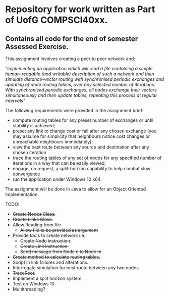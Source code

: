 # Repository for work written as Part of UofG COMPSCI40xx.

## Contains all code for the end of semester Assessed Exercise.

This assignment involves creating a peer to peer network and:

  *"implementing an application which will read a file containing a simple human-readable (and writable) description of such a network and then simulate distance-vector routing with synchronised periodic exchanges and updating of node routing tables, over any selected number of iterations. With synchronised periodic exchanges, all nodes exchange their vectors simultaneously and then update tables, repeating this process at regular intervals"*

  The following requirements were provided in the assignment brief:
* compute routing tables for any preset number of exchanges or until stability is achieved;
* preset any link to change cost or fail after any chosen exchange (you may assume for simplicity that neighbours notice cost changes or unreachable neighbours immediately);
* view the best route between any source and destination after any chosen iteration
* trace the routing tables of any set of nodes for any specified number of iterations in a way that can
be easily viewed;
* engage, on request, a split-horizon capability to help combat slow convergence
* run the application under Windows 10 x64.

The assignment will be done in Java to allow for an Object Oriented Implementation.

TODO:
* ~~Create Nodes Class.~~
* ~~Create Links Class.~~
* ~~Allow Reading from file.~~
  * ~~Allow file to be provided as argument~~
* Provide tools to create network i.e.:
  * ~~Create Node instruction.~~
  * ~~Create Link instruction.~~
  * ~~Send message from Node n to Node m~~
* ~~Create method to calculate routing tables.~~
* Script in link failures and alterations.
* Interrogate simulation for best route between any two nodes.
* ~~TraceRoot.~~
* Implement a split horizon system.
* Test on Windows 10.
* Multithreading?

